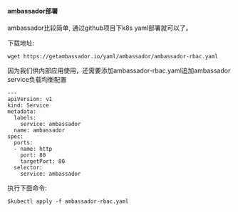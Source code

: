 #### ambassador部署

ambassador比较简单, 通过github项目下k8s yaml部署就可以了。

下载地址:
```
wget https://getambassador.io/yaml/ambassador/ambassador-rbac.yaml
```

因为我们供内部应用使用，还需要添加ambassador-rbac.yaml追加ambassador service负载均衡配置
```
---
apiVersion: v1
kind: Service
metadata:
  labels:
    service: ambassador
  name: ambassador
spec:
  ports:
  - name: http
    port: 80
    targetPort: 80
  selector:
    service: ambassador
```

执行下面命令:
```
$kubectl apply -f ambassador-rbac.yaml
```
